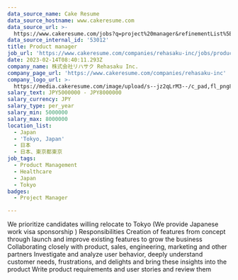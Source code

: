 ```yaml
---
data_source_name: Cake Resume
data_source_hostname: www.cakeresume.com
data_source_url: >-
  https://www.cakeresume.com/jobs?q=project%20manager&refinementList%5Blang_name%5D%5B0%5D=English&refinementList%5Bsalary_type%5D=per_year&range%5Bsalary_range%5D%5Bmin%5D=1000000&page=2
data_source_internal_id: '53012'
title: Product manager
job_url: 'https://www.cakeresume.com/companies/rehasaku-inc/jobs/product-manager-f7f3dc'
date: 2023-02-14T08:40:11.293Z
company_name: 株式会社リハサク Rehasaku Inc.
company_page_url: 'https://www.cakeresume.com/companies/rehasaku-inc'
company_logo_url: >-
  https://media.cakeresume.com/image/upload/s--jz2qLrM3--/c_pad,fl_png8,h_200,w_200/v1673509652/icf7dfsxftquqyezwk0o.png
salary_text: JPY5000000 - JPY8000000
salary_currency: JPY
salary_type: per_year
salary_min: 5000000
salary_max: 8000000
location_list:
  - Japan
  - 'Tokyo, Japan'
  - 日本
  - 日本、東京都東京
job_tags:
  - Product Management
  - Healthcare
  - Japan
  - Tokyo
badges:
  - Project Manager

---
```


We prioritize candidates willing relocate to Tokyo (We provide Japanese work visa sponsorship ) Responsibilities Creation of features from concept through launch and improve existing features to grow the business Collaborating closely with product, sales, engineering, marketing and other partners Investigate and analyze user behavior, deeply understand customer needs, frustrations, and delights and bring these insights into the product Write product requirements and user stories and review them 